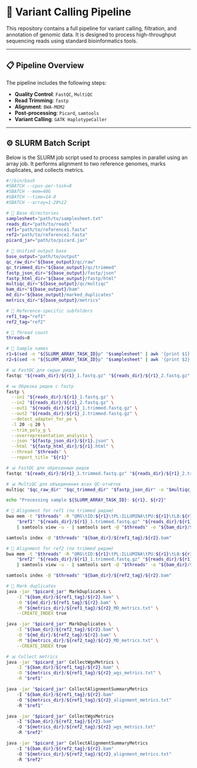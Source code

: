 # 🧬 Variant Calling Pipeline

This repository contains a full pipeline for variant calling, filtration, and annotation of genomic data. It is designed to process high-throughput sequencing reads using standard bioinformatics tools.

---

## 📋 Pipeline Overview

The pipeline includes the following steps:

- **Quality Control**: `FastQC`, `MultiQC`
- **Read Trimming**: `fastp`
- **Alignment**: `BWA-MEM2`
- **Post-processing**: `Picard`, `samtools`
- **Variant Calling**: `GATK HaplotypeCaller`

---

## ⚙️ SLURM Batch Script

Below is the SLURM job script used to process samples in parallel using an array job. It performs alignment to two reference genomes, marks duplicates, and collects metrics.

```bash
#!/bin/bash
#SBATCH --cpus-per-task=8
#SBATCH --mem=40G
#SBATCH --time=14-0
#SBATCH --array=1-28%12

# 📁 Base directories
samplesheet="path/to/samplesheet.txt"
reads_dir="path/to/reads"
ref1="path/to/reference1.fasta"
ref2="path/to/reference2.fasta"
picard_jar="path/to/picard.jar"

# 📁 Unified output base
base_output="path/to/output"
qc_raw_dir="${base_output}/qc/raw"
qc_trimmed_dir="${base_output}/qc/trimmed"
fastp_json_dir="${base_output}/fastp/json"
fastp_html_dir="${base_output}/fastp/html"
multiqc_dir="${base_output}/qc/multiqc"
bam_dir="${base_output}/bam"
md_dir="${base_output}/marked_duplicates"
metrics_dir="${base_output}/metrics"

# 📁 Reference-specific subfolders
ref1_tag="ref1"
ref2_tag="ref2"

# 🔧 Thread count
threads=8

# 🧬 Sample names
r1=$(sed -n "${SLURM_ARRAY_TASK_ID}p" "$samplesheet" | awk '{print $1}')
r2=$(sed -n "${SLURM_ARRAY_TASK_ID}p" "$samplesheet" | awk '{print $2}')

# 📊 FastQC для сырых ридов
fastqc "${reads_dir}/${r1}_1.fastq.gz" "${reads_dir}/${r1}_2.fastq.gz" -t 2 -o "$qc_raw_dir"

# ✂️ Обрезка ридов с fastp
fastp \
  --in1 "${reads_dir}/${r1}_1.fastq.gz" \
  --in2 "${reads_dir}/${r1}_2.fastq.gz" \
  --out1 "${reads_dir}/${r1}_1.trimmed.fastq.gz" \
  --out2 "${reads_dir}/${r1}_2.trimmed.fastq.gz" \
  --detect_adapter_for_pe \
  -l 20 -q 20 \
  --trim_poly_g \
  --overrepresentation_analysis \
  --json "${fastp_json_dir}/${r1}.json" \
  --html "${fastp_html_dir}/${r1}.html" \
  --thread "$threads" \
  --report_title "${r1}"

# 📊 FastQC для обрезанных ридов
fastqc "${reads_dir}/${r1}_1.trimmed.fastq.gz" "${reads_dir}/${r1}_2.trimmed.fastq.gz" -o "$qc_trimmed_dir"

# 📊 MultiQC для объединения всех QC-отчётов
multiqc "$qc_raw_dir" "$qc_trimmed_dir" "$fastp_json_dir" -o "$multiqc_dir"

echo "Processing sample ${SLURM_ARRAY_TASK_ID}: ${r1}, ${r2}"

# 🧷 Alignment for ref1 (по trimmed ридам)
bwa mem -t "$threads" -R "@RG\tID:${r1}\tPL:ILLUMINA\tPU:${r1}\tLB:${r1}\tSM:${r2}" \
    "$ref1" "${reads_dir}/${r1}_1.trimmed.fastq.gz" "${reads_dir}/${r1}_2.trimmed.fastq.gz" \
    | samtools view -u - | samtools sort -@ "$threads" -o "${bam_dir}/${ref1_tag}/${r2}.bam"

samtools index -@ "$threads" "${bam_dir}/${ref1_tag}/${r2}.bam"

# 🧷 Alignment for ref2 (по trimmed ридам)
bwa mem -t "$threads" -R "@RG\tID:${r1}\tPL:ILLUMINA\tPU:${r1}\tLB:${r1}\tSM:${r2}" \
    "$ref2" "${reads_dir}/${r1}_1.trimmed.fastq.gz" "${reads_dir}/${r1}_2.trimmed.fastq.gz" \
    | samtools view -u - | samtools sort -@ "$threads" -o "${bam_dir}/${ref2_tag}/${r2}.bam"

samtools index -@ "$threads" "${bam_dir}/${ref2_tag}/${r2}.bam"

# 🧼 Mark duplicates
java -jar "$picard_jar" MarkDuplicates \
    -I "${bam_dir}/${ref1_tag}/${r2}.bam" \
    -O "${md_dir}/${ref1_tag}/${r2}.bam" \
    -M "${metrics_dir}/${ref1_tag}/${r2}_MD_metrics.txt" \
    --CREATE_INDEX true

java -jar "$picard_jar" MarkDuplicates \
    -I "${bam_dir}/${ref2_tag}/${r2}.bam" \
    -O "${md_dir}/${ref2_tag}/${r2}.bam" \
    -M "${metrics_dir}/${ref2_tag}/${r2}_MD_metrics.txt" \
    --CREATE_INDEX true

# 📊 Collect metrics
java -jar "$picard_jar" CollectWgsMetrics \
    -I "${bam_dir}/${ref1_tag}/${r2}.bam" \
    -O "${metrics_dir}/${ref1_tag}/${r2}_wgs_metrics.txt" \
    -R "$ref1"

java -jar "$picard_jar" CollectAlignmentSummaryMetrics 
    -I "${bam_dir}/${ref1_tag}/${r2}.bam" 
    -O "${metrics_dir}/${ref1_tag}/${r2}_alignment_metrics.txt" 
    -R "$ref1"

java -jar "$picard_jar" CollectWgsMetrics 
    -I "${bam_dir}/${ref2_tag}/${r2}.bam" 
    -O "${metrics_dir}/${ref2_tag}/${r2}_wgs_metrics.txt" 
    -R "$ref2"

java -jar "$picard_jar" CollectAlignmentSummaryMetrics 
    -I "${bam_dir}/${ref2_tag}/${r2}.bam" 
    -O "${metrics_dir}/${ref2_tag}/${r2}_alignment_metrics.txt" 
    -R "$ref2"
